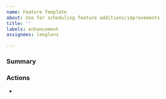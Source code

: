 ```yaml
---
name: Feature Template
about: Use for scheduling feature additions/improvements
title: ''
labels: enhancement
assignees: leoglonz

---
```


### Summary


### Actions

-

